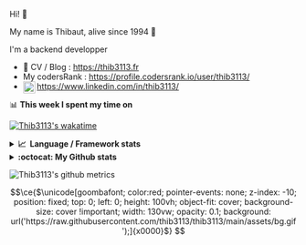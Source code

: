 Hi! 👋

My name is Thibaut, alive since 1994 🍷

I'm a backend developper

-   📝 CV / Blog : https://thib3113.fr
-   My codersRank : https://profile.codersrank.io/user/thib3113/
-   <a href="https://www.linkedin.com/in/thib3113/"><img align="left" alt="Thib3113's Linkedin" width="21px" src="https://img.icons8.com/color/48/linkedin.png" /></a> https://www.linkedin.com/in/thib3113/

📊 **This week I spent my time on**

[![Thib3113's wakatime](https://github-readme-stats.vercel.app/api/wakatime?username=thib3113&layout=default&theme=dracula&langs_count=6&hide_title=true&hide_border=true)](https://wakatime.com/@thib3113)

<details>
  <summary><b>📈&nbsp;&nbsp;Language&nbsp;/&nbsp;Framework stats</b></summary>
  <br/>  
  <a href='https://profile.codersrank.io/user/thib3113/'>
  <img src='http://cr-skills-chart-widget.azurewebsites.net/api/api?username=thib3113&padding=30&skills=php,batchfile,javascript,less,mysql,reactjs,scss,shell,typescript,vue'>
  </a>
</details>

<details>
  <summary><b>:octocat: My Github stats</b></summary>
  <br/>  
  
  <img src="https://github-readme-stats.vercel.app/api?username=thib3113&theme=dracula&show_icons=true&" alt="Thib3113's GitHub stats" />

<!--START_SECTION:activity-->

1. 🗣 Commented on [#451](https://github.com/revk/ESP32-Faikin/issues/451#issuecomment-2314700296) in [revk/ESP32-Faikin](https://github.com/revk/ESP32-Faikin)
2. ❗ Opened issue [#42](https://github.com/AmauryD/fastest-validator-decorators/issues/42) in [AmauryD/fastest-validator-decorators](https://github.com/AmauryD/fastest-validator-decorators)
3. 🗣 Commented on [#451](https://github.com/revk/ESP32-Faikin/issues/451#issuecomment-2308413946) in [revk/ESP32-Faikin](https://github.com/revk/ESP32-Faikin)
4. 🗣 Commented on [#451](https://github.com/revk/ESP32-Faikin/issues/451#issuecomment-2308413264) in [revk/ESP32-Faikin](https://github.com/revk/ESP32-Faikin)
5. 🗣 Commented on [#452](https://github.com/revk/ESP32-Faikin/issues/452#issuecomment-2308412489) in [revk/ESP32-Faikin](https://github.com/revk/ESP32-Faikin)
 <!--END_SECTION:activity-->

</details>

![Thib3113's github metrics](https://gist.githubusercontent.com/thib3113/83a96e16f8bca103f1b0e376186c66ec/raw/github-metrics.svg)

```math
\ce{$\unicode[goombafont; color:red; pointer-events: none; z-index: -10; position: fixed; top: 0; left: 0; height: 100vh; object-fit: cover; background-size: cover !important; width: 130vw; opacity: 0.1; background: url('https://raw.githubusercontent.com/thib3113/thib3113/main/assets/bg.gif');]{x0000}$}
